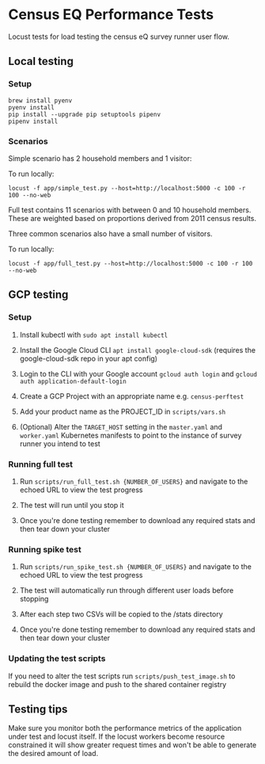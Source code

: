 # Census EQ Performance Tests

Locust tests for load testing the census eQ survey runner user flow.

## Local testing

### Setup
```
brew install pyenv
pyenv install
pip install --upgrade pip setuptools pipenv
pipenv install
```

### Scenarios

Simple scenario has 2 household members and 1 visitor:

To run locally:
```
locust -f app/simple_test.py --host=http://localhost:5000 -c 100 -r 100 --no-web
```

Full test contains 11 scenarios with between 0 and 10 household members. These are weighted based on proportions derived from 2011 census results.

Three common scenarios also have a small number of visitors.

To run locally:
```
locust -f app/full_test.py --host=http://localhost:5000 -c 100 -r 100 --no-web

```

## GCP testing

### Setup

1. Install kubectl with `sudo apt install kubectl`

1. Install the Google Cloud CLI `apt install google-cloud-sdk` (requires the google-cloud-sdk repo in your apt config)

1. Login to the CLI with your Google account `gcloud auth login` and `gcloud auth application-default-login`

1. Create a GCP Project with an appropriate name e.g. `census-perftest`

1. Add your product name as the PROJECT_ID in `scripts/vars.sh`

1. (Optional) Alter the `TARGET_HOST` setting in the `master.yaml` and `worker.yaml` Kubernetes manifests to point to the instance of survey runner you intend to test

### Running full test

1. Run `scripts/run_full_test.sh {NUMBER_OF_USERS}` and navigate to the echoed URL to view the test progress

1. The test will run until you stop it

1. Once you're done testing remember to download any required stats and then tear down your cluster

### Running spike test

1. Run `scripts/run_spike_test.sh {NUMBER_OF_USERS}` and navigate to the echoed URL to view the test progress

1. The test will automatically run through different user loads before stopping

1. After each step two CSVs will be copied to the /stats directory

1. Once you're done testing remember to download any required stats and then tear down your cluster

### Updating the test scripts

If you need to alter the test scripts run `scripts/push_test_image.sh` to rebuild the docker image and push to the shared container registry

## Testing tips

Make sure you monitor both the performance metrics of the application under test and locust itself. If the locust workers become resource constrained it will show greater request times and won't be able to generate the desired amount of load.